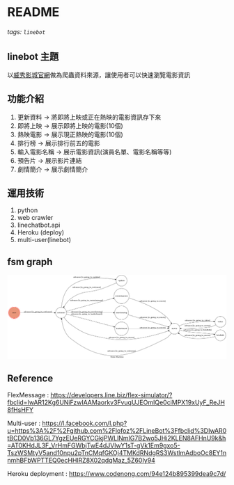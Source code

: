 # README
###### tags: `linebot`

## linebot 主題
以[威秀影城官網]("https://www.vscinemas.com.tw/vsweb/index.aspx")做為爬蟲資料來源，讓使用者可以快速瀏覽電影資訊

## 功能介紹
1. 更新資料 &rarr; 將即將上映或正在熱映的電影資訊存下來
2. 即將上映 &rarr; 展示即將上映的電影(10個)
3. 熱映電影 &rarr; 展示現正熱映的電影(10個)
4. 排行榜 &rarr; 展示排行前五的電影 
5. 輸入電影名稱 &rarr; 展示電影資訊(演員名單、電影名稱等等)
6. 預告片 &rarr; 展示影片連結
7. 劇情簡介 &rarr; 展示劇情簡介 

## 運用技術
1. python 
2. web crawler
3. linechatbot.api
4. Heroku (deploy)
5. multi-user(linebot)

## fsm graph
![](./show-fsm.png)
## Reference
FlexMessage : https://developers.line.biz/flex-simulator/?fbclid=IwAR12Kg6UNiFzwIAAMaorkv3FvuqUJEOmIQe0ciMPX19xUyF_ReJH8fHsHFY

Multi-user : https://l.facebook.com/l.php?u=https%3A%2F%2Fgithub.com%2Flofoz%2FLineBot%3Ffbclid%3DIwAR0tBCD0Vb136GL7YgzEUeRGYCGkjPWLlNmIG7B2wo5JHi2KLEN8AFHnU9k&h=AT0KHdJL3F_VrHmFGWbjTwE4dJVlwY1sT-gVk1Em9gxo5-TszWSMtyV5and10npu2pTnCMqfGKOj4TMKdRNdgRS3WstlmAdboOc8EY1nnmhBFbWPTTEQ0ecHHlRZ8X02qdqMaz_5Z60Iy94

Heroku deployment : https://www.codenong.com/94e124b895399dea9c7d/
